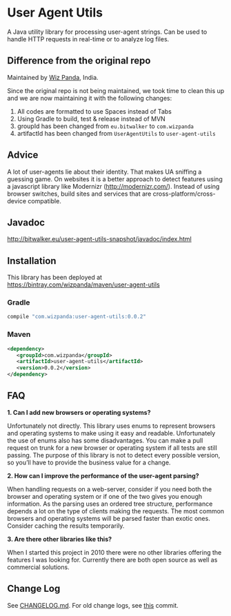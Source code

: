 # User Agent Utils

A Java utility library for processing user-agent strings. Can be used to handle HTTP requests in real-time or to analyze log files.

## Difference from the original repo

Maintained by [Wiz Panda](https://wizpanda.com), India.

Since the original repo is not being maintained, we took time to clean this up and we are now maintaining it with the following changes:

1. All codes are formatted to use Spaces instead of Tabs
2. Using Gradle to build, test & release instead of MVN
3. groupId has been changed from `eu.bitwalker` to `com.wizpanda`
4. artifactId has been changed from `UserAgentUtils` to `user-agent-utils`

## Advice

A lot of user-agents lie about their identity. That makes UA sniffing a guessing game. On websites it is a better approach to detect
features using a javascript library like Modernizr (http://modernizr.com/). Instead of using browser switches, build sites and services
that are cross-platform/cross-device compatible.       

## Javadoc

http://bitwalker.eu/user-agent-utils-snapshot/javadoc/index.html

## Installation

This library has been deployed at https://bintray.com/wizpanda/maven/user-agent-utils

### Gradle

```groovy
compile "com.wizpanda:user-agent-utils:0.0.2"
```

### Maven

```xml
<dependency>
   <groupId>com.wizpanda</groupId>
   <artifactId>user-agent-utils</artifactId>
   <version>0.0.2</version>
</dependency>
```

## FAQ

**1. Can I add new browsers or operating systems?**
  
Unfortunately not directly. This library uses enums to represent browsers and operating systems to make using it easy and readable. 
Unfortunately the use of enums also has some disadvantages. You can make a pull request on trunk for a new browser or operating system
if all tests are still passing. The purpose of this library is not to detect every possible version, so you’ll have to provide the 
business value for a change.

**2. How can I improve the performance of the user-agent parsing?**
  
When handling requests on a web-server, consider if you need both the browser and operating system or if one of the two gives you enough
information. As the parsing uses an ordered tree structure, performance depends a lot on the type of clients making the requests. The 
most common browsers and operating systems will be parsed faster than exotic ones. Consider caching the results temporarily.

**3. Are there other libraries like this?**
  
When I started this project in 2010 there were no other libraries offering the features I was looking for. Currently there are both open 
source as well as commercial solutions.
  

## Change Log

See [CHANGELOG.md](https://github.com/wizpanda/user-agent-utils/blob/master/CHANGELOG.md). For old change logs, see
[this](https://github.com/wizpanda/user-agent-utils/commit/66395c1c84f66ed613bfbe5768f80002625cf889) commit.